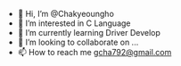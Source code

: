 - 👋 Hi, I’m @Chakyeoungho
- 👀 I’m interested in C Language
- 🌱 I’m currently learning Driver Develop
- 💞️ I’m looking to collaborate on ...
- 📫 How to reach me gcha792@gmail.com

<!---
Chakyeoungho/Chakyeoungho is a ✨ special ✨ repository because its `README.md` (this file) appears on your GitHub profile.
You can click the Preview link to take a look at your changes.
--->
